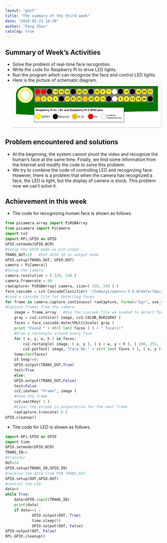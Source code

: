 ```yaml
---
layout: "post"
title: "The summary of the third week"
date: "2018-02-23 10:30"
author: "Fang Zhou"
catalog: true
---
```

## Summary of Week’s Activities

- Solve the problem of real-time face recognition.
- Write the code for Raspberry Pi to drive LED lights.
- Run the program which can recognize the face and control LED lights.
- Here is the picture of schematic diagram.
![GPIO](/img/site/GPIO.jpg)

## Problem encountered and solutions

- At the beginning, the system cannot shoot the video and recognize the human’s face at the same time. Finally, we find some information from the Internet and modify the code to solve this problem.
- We try to combine the code of controlling LED and recognizing face. However, there is a problem that when the camera has recognized a face, the LED is light, but the display of camera is stuck. This problem now we can’t solve it.


## Achievement in this week

- The code for recognizing human face is shown as follows. 
```python
from picamera.array import PiRGBArray 
from picamera import PiCamera
import cv2
import RPi.GPIO as GPIO
GPIO.setmode(GPIO.BCM)   
#Setup the GPIO mode as pin-coded
TRANS_OUT=18   #Set GPIO 18 as output mode
GPIO.setup(TRANS_OUT, GPIO.OUT)
camera = PiCamera()   
#Setup the camera
camera.resolution = ( 320, 240 )
camera.framerate = 60
rawCapture= PiRGBArray( camera, size=( 320, 240 ) )
face_cascade = cv2.CascadeClassifier( '/home/pi/opencv-3.0.0/data/lbpcascades/lbpcascade_frontalface.xml' )   
#Load a cascade file for detecting faces
for frame in camera.capture_continuous( rawCapture, format="bgr", use_video_port=True ):   
#Capture frames from the camera
    image = frame.array   #Use the cascade file we loaded to detect faces
    gray = cv2.cvtColor( image, cv2.COLOR_BGR2GRAY )
    faces = face_cascade.detectMultiScale( gray )   
    print "Found " + str( len( faces ) ) + " face(s)"   
    #Draw a rectangle around every face 
    for ( x, y, w, h ) in faces:
        cv2.rectangle( image, ( x, y ), ( x + w, y + h ), ( 100, 255, 100 ), 2 )
        cv2.putText( image, "Face No." + str( len( faces ) ), ( x, y ), cv2.FONT_HERSHEY_SIMPLEX, 0.5, ( 0, 0, 255 ), 2 )
    temp=len(faces)
    if temp!=0:
	GPIO.output(TRANS_OUT,True)
	test=True
    else: 
	GPIO.output(TRANS_OUT,False)
	test=False  
    cv2.imshow( "Frame", image )   
    #Show the frame
    cv2.waitKey( 1 )   
    #Clear the stream in preparation for the next frame
    rawCapture.truncate( 0 )
GPIO.cleanup()
```
- The code for LED is shown as follows.
```python
import RPi.GPIO as GPIO
import time
GPIO.setmode(GPIO.BCM)
TRANS_IN=2	
#transfer 
OUT=24
GPIO.setup(TRANS_IN,GPIO.IN)	
#receive the data from PIN TRANS_OUT
GPIO.setup(OUT,GPIO.OUT)	
#control the LED
data=0
while True:
	data=GPIO.input(TRANS_IN)
	print(data)
	if data==1 :
    	    GPIO.output(OUT, True)
    	    time.sleep(5)
    	    GPIO.output(OUT, False)
GPIO.output(OUT, False)
RPi.GPIO.cleanup()
```
